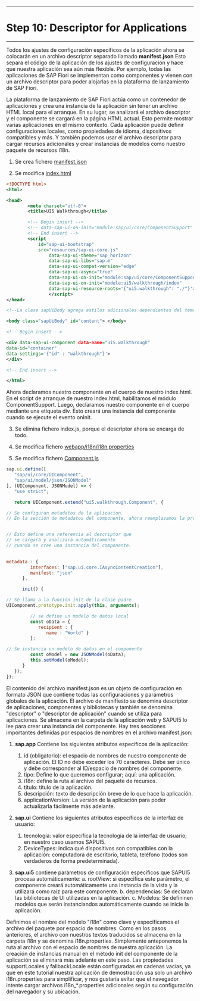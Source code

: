 ********************************
# Step 10: Descriptor for Applications
********************************

Todos los ajustes de configuración específicos de la aplicación ahora se colocarán en un archivo descriptor separado llamado **manifest.json**
Esto separa el código de la aplicación de los ajustes de configuración y hace que nuestra aplicación sea aún más flexible.
Por ejemplo, todas las aplicaciones de SAP Fiori se implementan como componentes y vienen con un archivo descriptor para poder alojarlas en la plataforma de lanzamiento de SAP Fiori.

La plataforma de lanzamiento de SAP Fiori actúa como un contenedor de aplicaciones y crea una 
instancia de la aplicación sin tener un archivo HTML local para el arranque. 
En su lugar, se analizará el archivo descriptor y el componente se cargará en la página HTML actual.
Esto permite mostrar varias aplicaciones en el mismo contexto. Cada aplicación puede definir 
configuraciones locales, como propiedades de idioma, dispositivos compatibles y más.
Y también podemos usar el archivo descriptor para cargar recursos adicionales y crear instancias 
de modelos como nuestro paquete de recursos i18n.

1. Se crea fichero [manifest.json](webapp/manifest.json)


2. Se modifica [index.html](webapp/index.html)

``` XML
<!DOCTYPE html>
<html>

<head>
        <meta charset="utf-8">
        <title>UI5 Walkthrough</title>

        <!-- Begin insert -->
        <!-- data-sap-ui-on-init="module:sap/ui/core/ComponentSupport" -->
        <!-- End insert -->
        <script 
            id="sap-ui-bootstrap" 
            src="resources/sap-ui-core.js" 
                data-sap-ui-theme="sap_horizon"
                data-sap-ui-libs="sap.m" 
                data-sap-ui-compat-version="edge" 
                data-sap-ui-async="true"
                data-sap-ui-on-init="module:sap/ui/core/ComponentSupport" 
                data-sap-ui-on-init="module:ui5/walkthrough/index"
                data-sap-ui-resource-roots='{"ui5.walkthrough": "./"}'>
                </script>
</head>

<!--La clase sapUiBody agrega estilos adicionales dependientes del tema para mostrar aplicaciones SAPUI5.-->

<body class="sapUiBody" id="content"> </body>

<!-- Begin insert -->

<div data-sap-ui-component data-name="ui5.walkthrough" 
data-id="container" 
data-settings='{"id" : "walkthrough"}'>
</div>

<!-- End insert -->

</html>
```

Ahora declaramos nuestro componente en el cuerpo de nuestro index.html. 
En el script de arranque de nuestro index.html, habilitamos el módulo ComponentSupport. 
Luego, declaramos nuestro componente en el cuerpo mediante una etiqueta div. 
Esto creará una instancia del componente cuando se ejecute el evento onInit.


3. Se elimina fichero index.js, porque el descriptor ahora se encarga de todo.


4. Se modifica fichero [webapp/i18n/i18n.properties](webapp/i18n/i18n.properties)


5. Se modifica fichero [Component.js](webapp/Component.js)


``` js
sap.ui.define([
   "sap/ui/core/UIComponent",
   "sap/ui/model/json/JSONModel"
], (UIComponent, JSONModel) => {
   "use strict";

   return UIComponent.extend("ui5.walkthrough.Component", {

// Se configuran metadatos de la aplicacion.
// En la sección de metadatos del componente, ahora reemplazamos la propiedad rootView con el manifiesto


// Esto define una referencia al descriptor que 
// se cargará y analizará automáticamente
// cuando se cree una instancia del componente.      
     

metadata : {
         interfaces: ["sap.ui.core.IAsyncContentCreation"],
         manifest: "json"
      },

      init() {

// Se llama a la función init de la clase padre
UIComponent.prototype.init.apply(this, arguments);

         // se define un modelo de datos local
         const oData = {
            recipient : {
               name : "World" }
         };

// Se instancia un modelo de datos en el componente
         const oModel = new JSONModel(oData);
         this.setModel(oModel);
      }
   });
});

```



El contenido del archivo manifest.json es un objeto de configuración en formato JSON que contiene todas las configuraciones y parámetros globales de la aplicación.
El archivo de manifiesto se denomina descriptor de aplicaciones, componentes y bibliotecas y 
también se denomina "descriptor" o "descriptor de aplicación" cuando se utiliza para aplicaciones.
Se almacena en la carpeta de la aplicación web y SAPUI5 lo lee para crear una instancia del componente. 
Hay tres secciones importantes definidas por espacios de nombres en el archivo manifest.json:


1. **sap.app**
   Contiene los siguientes atributos específicos de la aplicación:
    1. id (obligatorio): el espacio de nombres de nuestro componente de aplicación.
    El ID no debe exceder los 70 caracteres. Debe ser único y debe corresponder al ID/espacio 
    de nombres del componente.
    2. tipo: Define lo que queremos configurar; aquí: una aplicación.
    3. i18n: define la ruta al archivo del paquete de recursos.
    4. título: título de la aplicación.
    5. descripción: texto de descripción breve de lo que hace la aplicación.
    6. applicationVersion: La versión de la aplicación para poder actualizarla fácilmente más adelante.


2. **sap.ui**
   Contiene los siguientes atributos específicos de la interfaz de usuario:
   1. tecnología: valor especifica la tecnología de la interfaz de usuario; 
   en nuestro caso usamos SAPUI5.
   2. DeviceTypes: indica qué dispositivos son compatibles con la aplicación: 
   computadora de escritorio, tableta, teléfono (todos son verdaderos de forma predeterminada).


3. **sap.ui5** contiene parámetros de configuración específicos que SAPUI5 procesa automáticamente:
a. rootView: si especifica este parámetro, el componente creará automáticamente una instancia de la vista y la utilizará como raíz para este componente.
b. dependencias: Se declaran las bibliotecas de UI utilizadas en la aplicación.
c. Modelos: Se defininen modelos que serán instanciandos automáticamente cuando se inicie la aplicación.


Definimos el nombre del modelo "i18n" como clave y especificamos el archivo del paquete por espacio de nombres. 
Como en los pasos anteriores, el archivo con nuestros textos traducidos se almacena en la carpeta i18n y se denomina i18n.properties. Simplemente anteponemos la ruta al archivo con el espacio de nombres de nuestra aplicación. La creación de instancias manual en el método init del componente de la aplicación se eliminará más adelante en este paso. Las propiedades supportLocales y fallbackLocale están configuradas en cadenas vacías, ya que en este tutorial nuestra aplicación de demostración usa solo un archivo i18n.properties para simplificar, y nos gustaría evitar que el navegador intente cargar archivos i18n_*.properties adicionales según su configuración del navegador y su ubicación. 

